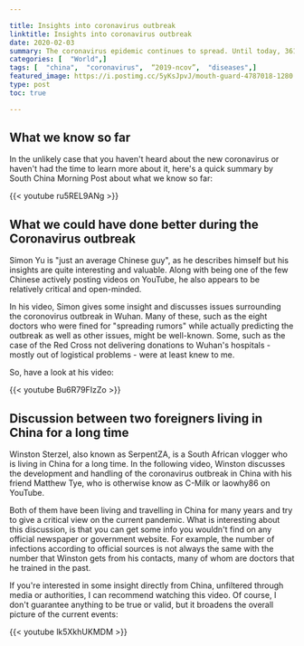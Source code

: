 ```yaml
---

title: Insights into coronavirus outbreak
linktitle: Insights into coronavirus outbreak
date: 2020-02-03
summary: The coronavirus epidemic continues to spread. Until today, 361 people have died in China and one in the Philippines. Confirmed infections are already at 17,238 in China, plus another 150 globally. With the spread of the virus, Wuhan's and China's isolation is getting more serious. In this post, I want to present you some insights from people living in China.
categories: [  "World",]
tags: [  "china",  "coronavirus",  “2019-ncov”,  "diseases",]
featured_image: https://i.postimg.cc/5yKsJpvJ/mouth-guard-4787018-1280.png
type: post
toc: true

---
```


## What we know so far

In the unlikely case that you haven't heard about the new coronavirus or haven't had the time to learn more about it, here's a quick summary by South China Morning Post about what we know so far:

{{< youtube ru5REL9ANg >}}

## What we could have done better during the Coronavirus outbreak

Simon Yu is "just an average Chinese guy", as he describes himself but his insights are quite interesting and valuable. Along with being one of the few Chinese actively posting videos on YouTube, he also appears to be relatively critical and open-minded.

In his video, Simon gives some insight and discusses issues surrounding the coronovirus outbreak in Wuhan. Many of these, such as the eight doctors who were fined for "spreading rumors" while actually predicting the outbreak as well as other issues, might be well-known. Some, such as the case of the Red Cross not delivering donations to Wuhan's hospitals - mostly out of logistical problems - were at least knew to me.

So, have a look at his video:

{{< youtube Bu6R79FIzZo >}}

## Discussion between two foreigners living in China for a long time

Winston Sterzel, also known as SerpentZA, is a South African vlogger who is living in China for a long time. In the following video, Winston discusses the development and handling of the coronavirus outbreak in China with his friend Matthew Tye, who is otherwise know as C-Milk or laowhy86 on YouTube.

Both of them have been living and travelling in China for many years and try to give a critical view on the current pandemic. What is interesting about this discussion, is that you can get some info you wouldn't find on any official newspaper or government website. For example, the number of infections according to official sources is not always the same with the number that Winston gets from his contacts, many of whom are doctors that he trained in the past.

If you're interested in some insight directly from China, unfiltered through media or authorities, I can recommend watching this video. Of course, I don't guarantee anything to be true or valid, but it broadens the overall picture of the current events:

{{< youtube lk5XkhUKMDM >}}
